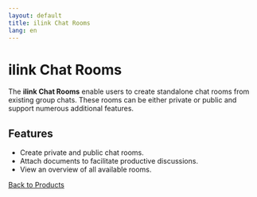 ```yaml
---
layout: default
title: ilink Chat Rooms
lang: en
---
```


# ilink Chat Rooms

The **ilink Chat Rooms** enable users to create standalone chat rooms from existing group chats. These rooms can be either private or public and support numerous additional features.

## Features
- Create private and public chat rooms.
- Attach documents to facilitate productive discussions.
- View an overview of all available rooms.

[Back to Products](.)
